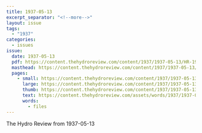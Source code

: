 ```yaml
---
title: 1937-05-13
excerpt_separator: "<!--more-->"
layout: issue
tags:
  - "1937"
categories:
  - issues
issue:
  date: 1937-05-13
  pdf: https://content.thehydroreview.com/content/1937/1937-05-13/HR-1937-05-13.pdf
  masthead: https://content.thehydroreview.com/content/1937/1937-05-13/masthead/HR-1937-05-13.jpg
  pages:
    - small: https://content.thehydroreview.com/content/1937/1937-05-13/small/HR-1937-05-13-01.jpg
      large: https://content.thehydroreview.com/content/1937/1937-05-13/large/HR-1937-05-13-01.jpg
      thumb: https://content.thehydroreview.com/content/1937/1937-05-13/thumbnails/HR-1937-05-13-01.jpg
      text: https://content.thehydroreview.com/assets/words/1937/1937-05-13/HR-1937-05-13-01.txt
      words:
        - files
---
```


The Hydro Review from 1937-05-13

<!--more-->

